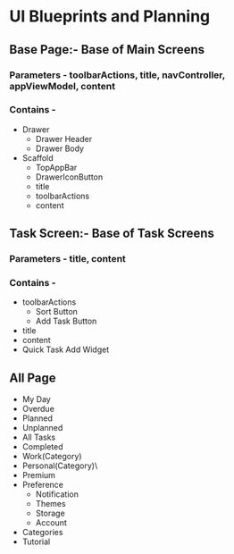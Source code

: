 # UI Blueprints and Planning

## Base Page:- Base of Main Screens

### Parameters - toolbarActions, title, navController, appViewModel, content

### Contains - 

- Drawer
  - Drawer Header
  - Drawer Body
- Scaffold
  - TopAppBar
  - DrawerIconButton
  - title
  - toolbarActions
  - content

## Task Screen:- Base of Task Screens

### Parameters - title, content

### Contains - 

- toolbarActions
  - Sort Button
  - Add Task Button
- title
- content
- Quick Task Add Widget

## All Page

- My Day
- Overdue
- Planned
- Unplanned
- All Tasks
- Completed
- Work(Category)
- Personal(Category)\
- Premium
- Preference
  - Notification
  - Themes
  - Storage
  - Account
- Categories
- Tutorial